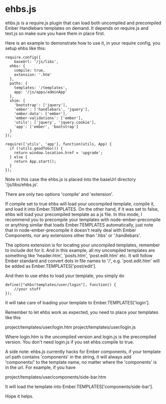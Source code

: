 ehbs.js
=======

ehbs.js is a require.js plugin that can load both uncompiled and precompiled Ember Handlebars templates on demand. It depends on require.js and text.js so make sure you have them in place first.

Here is an example to demonstrate how to use it, in your require config, you setup ehbs like this:

```
require.config({
	baseUrl: '/js/libs',
  ehbs: {
    compile: true,
    extension: '.htm'
  },
  paths: {
    templates: '/templates',
    app: '/js/apps/adminApp'
  },
  shim: {
    'bootstrap': ['jquery'],
    'ember': ['handlebars', 'jquery'],
    'ember-data': ['ember'],
    'ember-validations': ['ember'],
    'utils': ['jquery', 'jquery.cookie'],
    'app': ['ember', 'bootstrap']
  }
});

require(['utils', 'app'], function(utils, App) {
  if (!utils.goodToGo()) {
    return window.location.href = 'upgrade';
  } else {
    return App.start();
  }
});
```
Note in this case the ehbs.js is placed into the baseUrl directory '/js/libs/ehbs.js'.

There are only two options 'compile' and 'extension'.

If compile set to true ehbs will load your uncompiled template, compile it, and load it into Ember.TEMPLATES. On the other hand, if it was set to false, ehbs will load your precompiled template as a js file. In this mode, I recommend you to precompile your templates with node-ember-precompile or anything similar that loads Ember.TEMPLATES automatically, just note that in node-ember-precompile it doesn't really deal with Ember Components, nor any extensions other than '.hbs' or '.handlebars'.

The options extension is for locating your uncompiled templates, remember to include dot for it. And in this example, all my uncompiled templates are something like 'header.htm', 'posts.htm', 'post.edit.htm' etc. It will follow Ember standard and convert dots in file names to '/', e.g. 'post.edit.htm' will be added as Ember.TEMPLATES['post/edit'].

And then to use ehbs to load your template, you simply do

```
define(["ehbs!templates/user/login"], function() {
	//your stuff
});
```
It will take care of loading your template to Ember.TEMPLATES['login'].

Remember to let ehbs work as expected, you need to place your templates like this

project/templates/user/login.htm
project/templates/user/login.js

Where login.htm is the uncompiled version and login.js is the precompiled version. You don't need login.js if you set ehbs.compile to true.

A side note: ehbs.js currently hacks for Ember components, if your template url path contains 'components' in the string, it will always add 'components/' to the template name, no matter where the 'components' is in the url. For example, if you have

project/templates/user/components/side-bar.htm

It will load the template into Ember.TEMPLATES['components/side-bar'].

Hope it helps.

